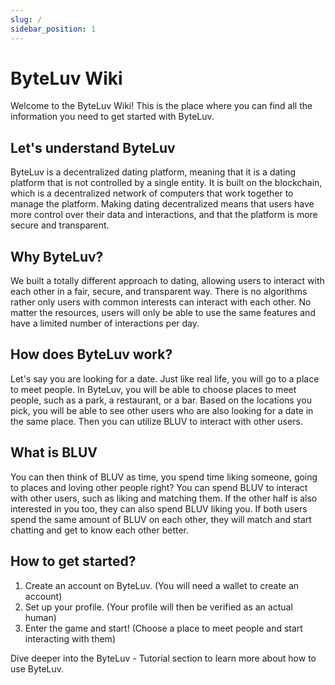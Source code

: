 ```yaml
---
slug: /
sidebar_position: 1
--- 
```


# ByteLuv Wiki

Welcome to the ByteLuv Wiki! This is the place where you can find all the information you need to get started with ByteLuv.

## Let's understand ByteLuv

ByteLuv is a decentralized dating platform, meaning that it is a dating platform that is not controlled by a single entity. It is built on the blockchain, which is a decentralized network of computers that work together to manage the platform. Making dating decentralized means that users have more control over their data and interactions, and that the platform is more secure and transparent.

## Why ByteLuv?

We built a totally different approach to dating, allowing users to interact with each other in a fair, secure, and transparent way. There is no algorithms rather only users with common interests can interact with each other. No matter the resources, users will only be able to use the same features and have a limited number of interactions per day.

## How does ByteLuv work?

Let's say you are looking for a date. Just like real life, you will go to a place to meet people. In ByteLuv, you will be able to choose places to meet people, such as a park, a restaurant, or a bar. Based on the locations you pick, you will be able to see other users who are also looking for a date in the same place. Then you can utilize BLUV to interact with other users. 

## What is BLUV

You can then think of BLUV as time, you spend time liking someone, going to places and loving other people right? You can spend BLUV to interact with other users, such as liking and matching them. If the other half is also interested in you too, they can also spend BLUV liking you. If both users spend the same amount of BLUV on each other, they will match and start chatting and get to know each other better. 

## How to get started?

1. Create an account on ByteLuv. (You will need a wallet to create an account)
2. Set up your profile. (Your profile will then be verified as an actual human)
3. Enter the game and start! (Choose a place to meet people and start interacting with them)

Dive deeper into the ByteLuv - Tutorial section to learn more about how to use ByteLuv.
